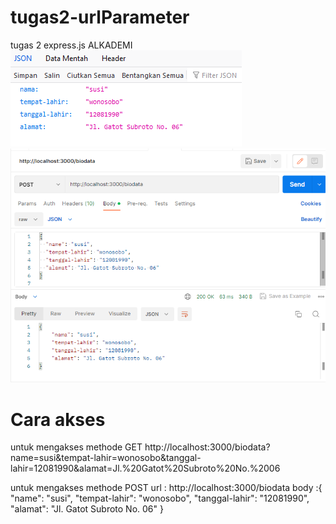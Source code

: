 # tugas2-urlParameter
tugas 2 express.js ALKADEMI
![Berikut adalah hasil dari methode GET](get.png)
![Berikut adalah hasil dari methode POST](post.png)

# Cara akses
untuk mengakses methode GET 
http://localhost:3000/biodata?name=susi&tempat-lahir=wonosobo&tanggal-lahir=12081990&alamat=Jl.%20Gatot%20Subroto%20No.%2006

untuk mengakses methode POST
url : http://localhost:3000/biodata
body :{
  "name": "susi",
  "tempat-lahir": "wonosobo",
  "tanggal-lahir": "12081990",
  "alamat": "Jl. Gatot Subroto No. 06"
}
